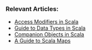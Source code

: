 ### Relevant Articles:

- [Access Modifiers in Scala](https://www.baeldung.com/scala/access-modifiers)
- [Guide to Data Types in Scala](https://www.baeldung.com/scala/data-types)
- [Companion Objects in Scala](https://www.baeldung.com/scala/companion-objects)
- [A Guide to Scala Maps](https://www.baeldung.com/scala/maps-guide)
